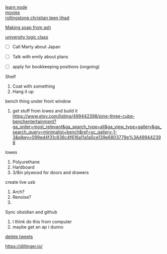 [learn node ](https://www.reddit.com/r/node/comments/uozxa8/how_should_i_start_learning_the_node_js/)  
[movies](https://x.com/RamblingGroyper/status/1745559499534970976?s=20)  
[rollingstone christian teen jihad](https://www.rollingstone.com/culture/culture-features/teenage-holy-war-videos-of-ron-luce-and-evangelical-jihad-231696/)

[Making soap from ash](https://farmingmybackyard.com/homemade-soap-from-ashes/)  

[university logic class](https://www.csm.ornl.gov/~sheldon/ds/)

- [ ] Call Marty about Japan
- [ ] Talk with emily about plans
- [ ] apply for bookkeeping positions (ongoing)



Shelf
1. Coat with something
2. Hang it up

bench thing under front window
1. get stuff from lowes and build it
https://www.etsy.com/listing/499442398/pine-three-cube-benchentertainment?ga_order=most_relevant&ga_search_type=all&ga_view_type=gallery&ga_search_query=minimalist+bench&ref=sc_gallery-1-3&plkey=099ed4f31c838c4f616a11a1a5ce139e6803779e%3A499442398

lowes
1. Polyurethane
2. Hardboard
3. 3/8in plywood for doors and drawers

create live usb
1. Arch?
2. Renoise?
3. 

Sync obsidian and github
1. I think do this from computer
2. maybe get an ap i dunno




[delete tweets](https://www.wikihow.com/Delete-All-Tweets#:~:text=Download%20a%20free%20tool%20called,easy%20to%20delete%20all%20tweets.)

https://dillinger.io/


